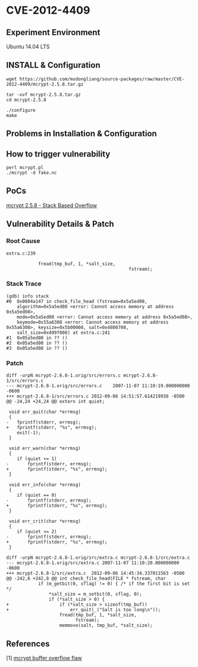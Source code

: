 # CVE-2012-4409

## Experiment Environment

Ubuntu 14.04 LTS

## INSTALL & Configuration

```
wget https://github.com/mudongliang/source-packages/raw/master/CVE-2012-4409/mcrypt-2.5.8.tar.gz

tar -xvf mcrypt-2.5.8.tar.gz
cd mcrypt-2.5.8

./configure
make
```

## Problems in Installation & Configuration

## How to trigger vulnerability

```
perl mcrypt.pl
./mcrypt -d fake.nc
```

## PoCs

[mcrypt 2.5.8 - Stack Based Overflow](https://www.exploit-db.com/exploits/22928/)

## Vulnerability Details & Patch

### Root Cause

```
extra.c:239

			fread(tmp_buf, 1, *salt_size,
                                              fstream);
```

### Stack Trace

```
(gdb) info stack
#0  0x0804a147 in check_file_head (fstream=0x5a5ed08, 
    algorithm=0x5a5ed08 <error: Cannot access memory at address 0x5a5ed08>, 
    mode=0x5a5ed08 <error: Cannot access memory at address 0x5a5ed08>, 
    keymode=0x55a6308 <error: Cannot access memory at address 0x55a6308>, keysize=0x5b00008, salt=0x4800708, 
    salt_size=0x499f008) at extra.c:241
#1  0x05a5ed08 in ?? ()
#2  0x05a5ed08 in ?? ()
#3  0x05a5ed08 in ?? ()
```

### Patch

```
diff -urpN mcrypt-2.6.8-1.orig/src/errors.c mcrypt-2.6.8-1/src/errors.c
--- mcrypt-2.6.8-1.orig/src/errors.c	2007-11-07 11:10:19.000000000 -0600
+++ mcrypt-2.6.8-1/src/errors.c	2012-09-06 14:51:57.614219938 -0500
@@ -24,24 +24,24 @@ extern int quiet;
 
 void err_quit(char *errmsg)
 {
-	fprintf(stderr, errmsg);
+	fprintf(stderr, "%s", errmsg);
 	exit(-1);
 }
 
 void err_warn(char *errmsg)
 {
 	if (quiet <= 1)
-		fprintf(stderr, errmsg);
+		fprintf(stderr, "%s", errmsg);
 }
 
 void err_info(char *errmsg)
 {
 	if (quiet == 0)
-		fprintf(stderr, errmsg);
+		fprintf(stderr, "%s", errmsg);
 }
 
 void err_crit(char *errmsg)
 {
 	if (quiet <= 2)
-		fprintf(stderr, errmsg);
+		fprintf(stderr, "%s", errmsg);
 }

diff -urpN mcrypt-2.6.8-1.orig/src/extra.c mcrypt-2.6.8-1/src/extra.c
--- mcrypt-2.6.8-1.orig/src/extra.c	2007-11-07 11:10:20.000000000 -0600
+++ mcrypt-2.6.8-1/src/extra.c	2012-09-06 14:45:34.337011563 -0500
@@ -242,6 +242,8 @@ int check_file_head(FILE * fstream, char
 			if (m_getbit(0, sflag) != 0) { /* if the first bit is set */
 				*salt_size = m_setbit(0, sflag, 0);
 				if (*salt_size > 0) {
+					if (*salt_size > sizeof(tmp_buf))
+					    err_quit(_("Salt is too long\n"));
 					fread(tmp_buf, 1, *salt_size,
 					      fstream);
 					memmove(salt, tmp_buf, *salt_size);
```

## References

[1] [mcrypt buffer overflow flaw](http://www.openwall.com/lists/oss-security/2012/09/06/8)
